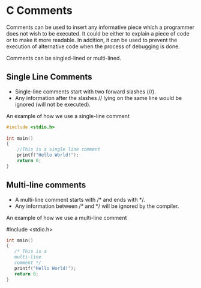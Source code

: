 # C Comments
Comments can be used to insert any informative piece which a programmer does not wish to be executed. It could be either to explain a piece of code or to make it more readable. In addition, it can be used to prevent the execution of alternative code when the process of debugging is done.

Comments can be singled-lined or multi-lined.

 

## Single Line Comments
- Single-line comments start with two forward slashes (//).
- Any information after the slashes // lying on the same line would be ignored (will not be executed).
 

An example of how we use a single-line comment
``` c
#include <stdio.h>
 
int main()
{
    //This is a single line comment
    printf("Hello World!");
    return 0;
}
```
 

## Multi-line comments

- A multi-line comment starts with /* and ends with */.
- Any information between /* and */ will be ignored by the compiler.
 

An example of how we use a multi-line comment

#include <stdio.h>
 
 ``` c
int main()
{
    /* This is a
    multi-line
    comment */
    printf("Hello World!");
    return 0;
}
```
